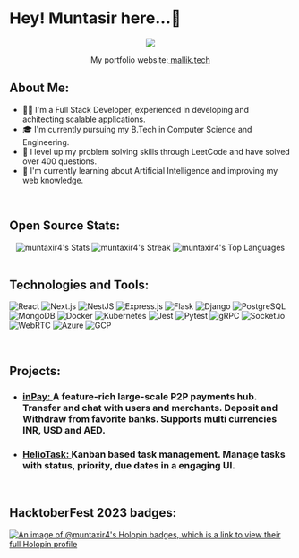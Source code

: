 <h1>Hey! <strong>Muntasir</strong> here...👋</h1>
<p align="center" ><img src="https://komarev.com/ghpvc/?username=muntaxir4&style=for-the-badge"></p>

<p align="center" >My portfolio website:<a href="https://www.mallik.tech"> mallik.tech </a> </p>

<h2>About Me: </h2>
<ul>
    <li>👨‍💻 I'm a Full Stack Developer, experienced in developing and achitecting scalable applications.</li>
    <li>🎓 I'm currently pursuing my B.Tech in Computer Science and Engineering.</li>
    <li>🔭 I level up my problem solving skills through LeetCode and have solved over 400 questions.</li>
    <li>🌱 I'm currently learning about Artificial Intelligence and improving my web knowledge.</li>
</ul>
<br>
<h2>Open Source Stats: </h2>
<div align="center">
<img src="https://github-readme-stats.vercel.app/api?username=muntaxir4&theme=gotham&show_icons=true&hide_border=true&count_private=true" alt="muntaxir4's Stats" >
<img src="https://github-readme-streak-stats.herokuapp.com/?user=muntaxir4&theme=gotham&hide_border=true" alt="muntaxir4's Streak" >
<img src="https://github-readme-stats.vercel.app/api/top-langs/?username=muntaxir4&theme=gotham&show_icons=true&hide_border=true&layout=compact" alt="muntaxir4's Top Languages">
</div>
<br>

<h2> Technologies and Tools: </h2>
<p>
  <img src="https://img.shields.io/badge/React-20232A?style=for-the-badge&logo=react&logoColor=61DAFB" alt="React">
  <img src="https://img.shields.io/badge/Next.js-000000?style=for-the-badge&logo=nextdotjs&logoColor=white" alt="Next.js">
  <img src="https://img.shields.io/badge/NestJS-E0234E?style=for-the-badge&logo=nestjs&logoColor=white" alt="NestJS">
  <img src="https://img.shields.io/badge/Express.js-404D59?style=for-the-badge" alt="Express.js">
  <img src="https://img.shields.io/badge/Flask-000000?style=for-the-badge&logo=flask&logoColor=white" alt="Flask">
  <img src="https://img.shields.io/badge/Django-092E20?style=for-the-badge&logo=django&logoColor=white" alt="Django">
  <img src="https://img.shields.io/badge/PostgreSQL-316192?style=for-the-badge&logo=postgresql&logoColor=white" alt="PostgreSQL">
  <img src="https://img.shields.io/badge/MongoDB-4EA94B?style=for-the-badge&logo=mongodb&logoColor=white" alt="MongoDB">
  <img src="https://img.shields.io/badge/Docker-2496ED?style=for-the-badge&logo=docker&logoColor=white" alt="Docker">
  <img src="https://img.shields.io/badge/Kubernetes-326CE5?style=for-the-badge&logo=kubernetes&logoColor=white" alt="Kubernetes">
  <img src="https://img.shields.io/badge/Jest-C21325?style=for-the-badge&logo=jest&logoColor=white" alt="Jest">
  <img src="https://img.shields.io/badge/Pytest-0A9EDC?style=for-the-badge&logo=pytest&logoColor=white" alt="Pytest">
  <img src="https://img.shields.io/badge/gRPC-4285F4?style=for-the-badge&logo=google&logoColor=white" alt="gRPC">
  <img src="https://img.shields.io/badge/Socket.io-010101?style=for-the-badge&logo=socket.io&logoColor=white" alt="Socket.io">
  <img src="https://img.shields.io/badge/WebRTC-333333?style=for-the-badge&logo=webrtc&logoColor=white" alt="WebRTC">
  <img src="https://img.shields.io/badge/Microsoft_Azure-0078D4?style=for-the-badge&logo=microsoft-azure&logoColor=white" alt="Azure">
  <img src="https://img.shields.io/badge/Google_Cloud-4285F4?style=for-the-badge&logo=google-cloud&logoColor=white" alt="GCP">
</p>
<br>

<h2>Projects: </h2>
<ul>
<li><h3><a href="https://inapy.mallik.tech">inPay: </a> A feature-rich large-scale P2P payments hub. Transfer and chat with users and merchants. Deposit and Withdraw from favorite banks. Supports multi currencies INR, USD and AED.</h3></li>
<li><h3><a href="https://heliotask.mallik.tech">HelioTask: </a>Kanban based task management. Manage tasks with status, priority, due dates in a engaging UI. </h3></li>
</ul>
<br>

<h2>HacktoberFest 2023 badges: </h2>
<p><a href="https://holopin.io/@muntaxir4"><img src="https://holopin.me/muntaxir4" alt="An image of @muntaxir4's Holopin badges, which is a link to view their full Holopin profile"></a></p>
